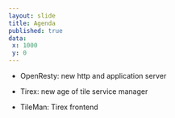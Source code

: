 ```yaml
---
layout: slide
title: Agenda
published: true
data: 
 x: 1000
 y: 0
---
```

 
- OpenResty: new http and application server

- Tirex: new age of tile service manager

- TileMan: Tirex frontend

